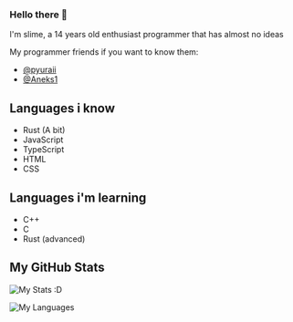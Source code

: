 ### Hello there 👋

I'm slime, a 14 years old enthusiast programmer that has almost no ideas

My programmer friends if you want to know them:

* [@pyuraii](https://github.com/pyuraii)
* [@Aneks1](https://github.com/Aneks1)

## Languages i know
<ul>
  <li>Rust (A bit)</li>
  <li>JavaScript</li>
  <li>TypeScript</li>
  <li>HTML</li>
  <li>CSS</li>
</ul>

## Languages i'm learning
<ul>
  <li>C++</li>
  <li>C</li>
  <li>Rust (advanced)</li>
</ul>

## My GitHub Stats

![My Stats :D](https://github-readme-stats.vercel.app/api?username=MrSlime142&theme=dark)

![My Languages](https://github-readme-stats.vercel.app/api/top-langs/?username=MrSlime142&theme=dark)
